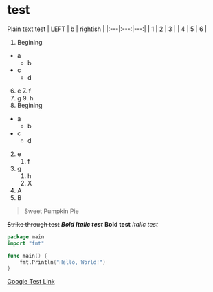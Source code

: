 # test
Plain text test
| LEFT | b | rightish | 
|:---|:---:|---:|
| 1 | 2 | 3 | 
| 4 | 5 | 6 | 
1. Begining
- a
	- b
- c
	- d
6. e
	7. f
8. g
	9. h
1. Begining
- a
	- b
- c
	- d
2. e
	1. f
3. g
	1. h
	2. X
4. A
5. B

> Sweet Pumpkin Pie

~~Strike through test~~
***Bold Italic test***
**Bold test**
*Italic test*
```go
package main
import "fmt"

func main() {
	fmt.Println("Hello, World!")
}
```
[Google Test Link](https://google.com)
